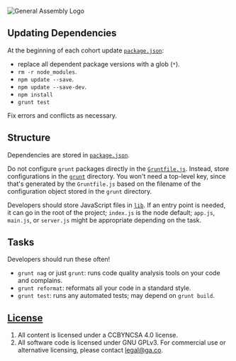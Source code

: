 ![General Assembly Logo](https://camo.githubusercontent.com/1a91b05b8f4d44b5bbfb83abac2b0996d8e26c92/687474703a2f2f692e696d6775722e636f6d2f6b6538555354712e706e67)

## Updating Dependencies

At the beginning of each cohort update [`package.json`](package.json):

-   replace all dependent package versions with a glob (`*`).
-   `rm -r node_modules`.
-   `npm update --save`.
-   `npm update --save-dev`.
-   `npm install`
-   `grunt test`

Fix errors and conflicts as necessary.

## Structure

Dependencies are stored in [`package.json`](package.json).

Do not configure `grunt` packages directly in the
[`Gruntfile.js`](Gruntfile.js). Instead, store configurations in the
[`grunt`](grunt) directory. You won't need a top-level key, since that's
generated by the `Gruntfile.js` based on the filename of the configuration
object stored in the `grunt` directory.

Developers should store JavaScript files in [`lib`](lib). If an entry point is
needed, it can go in the root of the project; `index.js` is the node default;
`app.js`, `main.js`, or `server.js` might be appropriate depending on the task.

## Tasks

Developers should run these often!

-   `grunt nag` or just `grunt`: runs code quality analysis tools on your code
    and complains.
-   `grunt reformat`: reformats all your code in a standard style.
-   `grunt test`: runs any automated tests; may depend on `grunt build`.

## [License](LICENSE)

1.  All content is licensed under a CC­BY­NC­SA 4.0 license.
1.  All software code is licensed under GNU GPLv3. For commercial use or
    alternative licensing, please contact legal@ga.co.
